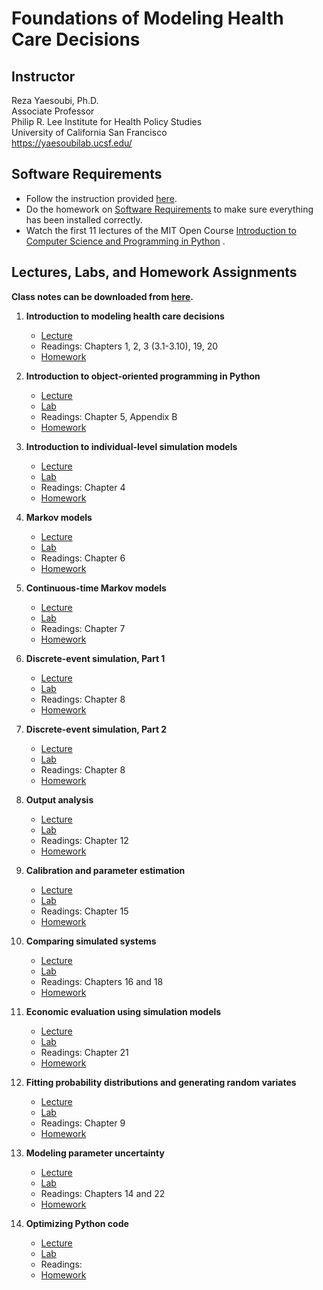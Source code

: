 # Foundations of Modeling Health Care Decisions


## Instructor

Reza Yaesoubi, Ph.D.\
Associate Professor\
Philip R. Lee Institute for Health Policy Studies\
University of California San Francisco\
https://yaesoubilab.ucsf.edu/

## Software Requirements
- Follow the instruction provided [here](files/software_requirement.md).
- Do the homework on [Software Requirements](https://classroom.github.com/a/-iB92UDl) to make sure everything has been installed correctly. 
- Watch the first 11 lectures of the MIT Open Course [Introduction to Computer Science and Programming in Python](https://ocw.mit.edu/courses/electrical-engineering-and-computer-science/6-0001-introduction-to-computer-science-and-programming-in-python-fall-2016/lecture-videos/) . 

## Lectures, Labs, and Homework Assignments

**Class notes can be downloaded from [here](https://ucsfonline-my.sharepoint.com/:b:/g/personal/reza_yaesoubi_ucsf_edu/ES1AqbsqHzVBtkAhtPQkkigBhedkzaydJtVzfmAs1Uoj0g?e=zsgdSB).**

1. **Introduction to modeling health care decisions**
   - [Lecture](https://ucsfonline-my.sharepoint.com/:v:/g/personal/reza_yaesoubi_ucsf_edu/EcZgRp6b1tdMqDdGhAWp4ocBMZHzPyVDKNNyTWez2hVBMQ?e=TcVJc2)
   - Readings: Chapters 1, 2, 3 (3.1-3.10), 19, 20
   - [Homework](https://classroom.github.com/a/Xb2zfzZY)

2. **Introduction to object-oriented programming in Python**
   - [Lecture](https://ucsfonline-my.sharepoint.com/:v:/g/personal/reza_yaesoubi_ucsf_edu/EdilAnioDmtEl4r-T6Sm0hYBWsV22jmARe5iZqAPpzkVKg?e=nPbHDo)
   - [Lab](https://classroom.github.com/a/rymIKm9x)
   - Readings: Chapter 5, Appendix B
   - [Homework](https://classroom.github.com/a/j3TcBU8s)

3. **Introduction to individual-level simulation models**
   - [Lecture](https://ucsfonline-my.sharepoint.com/:v:/g/personal/reza_yaesoubi_ucsf_edu/EZEm0DqdT4tFo9r6pRBvE90Bd9mZCaneq3SqyPrTYgc4IA?e=vB8QuY)
   - [Lab](https://classroom.github.com/a/E0hRmVyw)
   - Readings: Chapter 4
   - [Homework]()

4. **Markov models**
   - [Lecture](https://ucsfonline-my.sharepoint.com/:v:/g/personal/reza_yaesoubi_ucsf_edu/EV73qTWsdjxLrIz-BcWudhcBjmsIOspuKTKpTQld02qFwg?e=cfJyhO)
   - [Lab](https://classroom.github.com/a/tFE8JcP-)
   - Readings: Chapter 6 
   - [Homework]()

5. **Continuous-time Markov models**
    - [Lecture](https://ucsfonline-my.sharepoint.com/:v:/g/personal/reza_yaesoubi_ucsf_edu/EWsxJYHscKBJnozUrCpn8_gB9GJ1ze7WQBwj95UvPswhQQ?e=ECz6PC)
    - [Lab]()
    - Readings: Chapter 7
    - [Homework]()

6. **Discrete-event simulation, Part 1**
    - [Lecture](https://ucsfonline-my.sharepoint.com/:v:/g/personal/reza_yaesoubi_ucsf_edu/EbCI46FS7bZCjOA5zWLbIH0Bsqals8VuBqrkgOb_uZSXdg?e=Mg3Aqc)
    - [Lab]()
    - Readings: Chapter 8
    - [Homework]()

7. **Discrete-event simulation, Part 2**
    - [Lecture](https://ucsfonline-my.sharepoint.com/:v:/g/personal/reza_yaesoubi_ucsf_edu/ER6LjtX4TMNMqhkko4tjUyUB8ZAiv7oPqNgpjhhkqAMaOg?e=qNdqQC)
    - [Lab]()
    - Readings: Chapter 8
    - [Homework]()

8. **Output analysis**
    - [Lecture](https://ucsfonline-my.sharepoint.com/:v:/g/personal/reza_yaesoubi_ucsf_edu/EQ5jaA5tZlNEv3qoNhNYCaABrPOOEwP-2XmYvkcU876lbQ?e=u9FgFB)
    - [Lab]()
    - Readings: Chapter 12
    - [Homework]()

9. **Calibration and parameter estimation**
    - [Lecture](https://ucsfonline-my.sharepoint.com/:v:/g/personal/reza_yaesoubi_ucsf_edu/Ee5JvkzTYh1DgRfYh9NO9rkBLTBIE1sub_pn7drRO93Xqg?e=YCAgqF)
    - [Lab]()
    - Readings: Chapter 15
    - [Homework]()

10. **Comparing simulated systems**
    - [Lecture](https://ucsfonline-my.sharepoint.com/:v:/g/personal/reza_yaesoubi_ucsf_edu/EQGpmD3CSU1Fmj4DzU353aoBQiG2N8Zq3EwxUeiaTSF6Mw?e=YJ3Zht)
    - [Lab]()
    - Readings: Chapters 16 and 18
    - [Homework]()

11. **Economic evaluation using simulation models**
    - [Lecture](https://ucsfonline-my.sharepoint.com/:v:/g/personal/reza_yaesoubi_ucsf_edu/EeQBNlaFXIxHjo877IEEmBAB9UoUgCstqM1Mr8izMRJQhw?e=jY5qf0)
    - [Lab]()
    - Readings: Chapter 21
    - [Homework]()

12. **Fitting probability distributions and generating random variates**
    - [Lecture](https://ucsfonline-my.sharepoint.com/:v:/g/personal/reza_yaesoubi_ucsf_edu/EQO4BdtZ6AtGj_auGJTrpcIBRhGf7JDkvpeWbYfsY55fNg?e=X1SFTp)
    - [Lab]()
    - Readings: Chapter 9
    - [Homework]()

13. **Modeling parameter uncertainty**
    - [Lecture](https://ucsfonline-my.sharepoint.com/:v:/g/personal/reza_yaesoubi_ucsf_edu/ERgnRwIAsY5AkQe2TxGo0vEBMP08Ci723SR_YET2qg6tjQ?e=mfZlRE)
    - [Lab]()
    - Readings: Chapters 14 and 22
    - [Homework]()

14. **Optimizing Python code**
    - [Lecture]()
    - [Lab]()
    - Readings: 
    - [Homework]()
